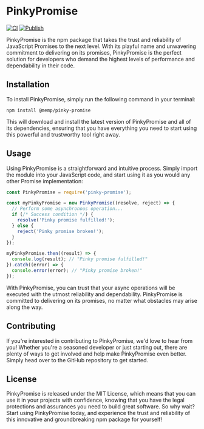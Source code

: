 # PinkyPromise

[![CI](https://github.com/maxphillipsdev/pinky-promise/actions/workflows/main.yml/badge.svg)](https://github.com/maxphillipsdev/pinky-promise/actions/workflows/main.yml)
[![Publish](https://github.com/maxphillipsdev/pinky-promise/actions/workflows/publish.yml/badge.svg)](https://github.com/maxphillipsdev/pinky-promise/actions/workflows/publish.yml)

PinkyPromise is the npm package that takes the trust and reliability of JavaScript Promises to the next level. With its playful name and unwavering commitment to delivering on its promises, PinkyPromise is the perfect solution for developers who demand the highest levels of performance and dependability in their code.

## Installation

To install PinkyPromise, simply run the following command in your terminal:

```
npm install @memp/pinky-promise
```

This will download and install the latest version of PinkyPromise and all of its dependencies, ensuring that you have everything you need to start using this powerful and trustworthy tool right away.

## Usage

Using PinkyPromise is a straightforward and intuitive process. Simply import the module into your JavaScript code, and start using it as you would any other Promise implementation:

```javascript
const PinkyPromise = require('pinky-promise');

const myPinkyPromise = new PinkyPromise((resolve, reject) => {
  // Perform some asynchronous operation...
  if (/* Success condition */) {
    resolve('Pinky promise fulfilled!');
  } else {
    reject('Pinky promise broken!');
  }
});

myPinkyPromise.then((result) => {
  console.log(result); // "Pinky promise fulfilled!"
}).catch((error) => {
  console.error(error); // "Pinky promise broken!"
});
```

With PinkyPromise, you can trust that your async operations will be executed with the utmost reliability and dependability. PinkyPromise is committed to delivering on its promises, no matter what obstacles may arise along the way.

## Contributing

If you're interested in contributing to PinkyPromise, we'd love to hear from you! Whether you're a seasoned developer or just starting out, there are plenty of ways to get involved and help make PinkyPromise even better. Simply head over to the GitHub repository to get started.

## License

PinkyPromise is released under the MIT License, which means that you can use it in your projects with confidence, knowing that you have the legal protections and assurances you need to build great software. So why wait? Start using PinkyPromise today, and experience the trust and reliability of this innovative and groundbreaking npm package for yourself!
